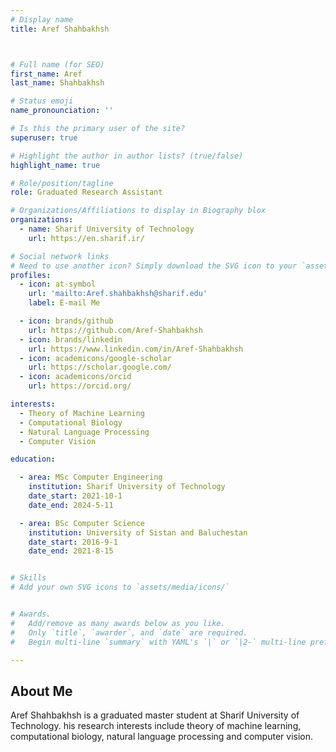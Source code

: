 ```yaml
---
# Display name
title: Aref Shahbakhsh



# Full name (for SEO)
first_name: Aref
last_name: Shahbakhsh

# Status emoji
name_pronounciation: ''

# Is this the primary user of the site?
superuser: true

# Highlight the author in author lists? (true/false)
highlight_name: true

# Role/position/tagline
role: Graduated Research Assistant 

# Organizations/Affiliations to display in Biography blox
organizations:
  - name: Sharif University of Technology
    url: https://en.sharif.ir/

# Social network links
# Need to use another icon? Simply download the SVG icon to your `assets/media/icons/` folder.
profiles:
  - icon: at-symbol
    url: 'mailto:Aref.shahbakhsh@sharif.edu'
    label: E-mail Me

  - icon: brands/github
    url: https://github.com/Aref-Shahbakhsh
  - icon: brands/linkedin
    url: https://www.linkedin.com/in/Aref-Shahbakhsh
  - icon: academicons/google-scholar
    url: https://scholar.google.com/
  - icon: academicons/orcid
    url: https://orcid.org/

interests:
  - Theory of Machine Learning
  - Computational Biology
  - Natural Language Processing
  - Computer Vision

education:

  - area: MSc Computer Engineering
    institution: Sharif University of Technology
    date_start: 2021-10-1
    date_end: 2024-5-11

  - area: BSc Computer Science
    institution: University of Sistan and Baluchestan
    date_start: 2016-9-1
    date_end: 2021-8-15


# Skills
# Add your own SVG icons to `assets/media/icons/`


# Awards.
#   Add/remove as many awards below as you like.
#   Only `title`, `awarder`, and `date` are required.
#   Begin multi-line `summary` with YAML's `|` or `|2-` multi-line prefix and indent 2 spaces below.

---
```


## About Me

Aref Shahbakhsh is a graduated master student at Sharif University of Technology. his research interests include theory of machine learning, computational biology, natural language processing and computer vision.
